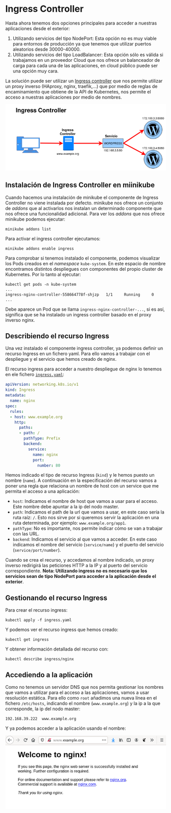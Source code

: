 # Ingress Controller

Hasta ahora tenemos dos opciones principales para acceder a nuestras aplicaciones desde el exterior:

1. Utilizando servicios del tipo NodePort: Esta opción no es muy viable para entornos de producción ya que tenemos que utilizar puertos aleatorios desde 30000-40000.
2. Utilizando servicios del tipo LoadBalancer: Esta opción sólo es válida si trabajamos en un proveedor Cloud que nos ofrece un balanceador de carga para cada una de las aplicaciones, en cloud público puede ser una opción muy cara.

La solución puede ser utilizar un [Ingress controller](https://kubernetes.io/docs/concepts/services-networking/ingress/) que nos permite utilizar un proxy inverso (HAproxy, nginx, traefik,...) que por medio de reglas de encaminamiento que obtiene de la API de Kubernetes, nos permite el acceso a nuestras aplicaciones por medio de nombres.

![ingress](img/ingress.png)

## Instalación de Ingress Controller en miinikube

Cuando hacemos una instalación de minikube el componente de Ingress Controller no viene instalada por defecto. minikube nos ofrece un conjunto de *addons* que al activarlos nos instalan un determinado componente que nos ofrece una funcionalidad adicional. Para ver los *addons* que nos ofrece minikube podemos ejecutar:

    minikube addons list

Para activar el ingress controller ejecutamos:

    minikube addons enable ingress

Para comprobar si tenemos instalado el componente, podemos visualizar los Pods creados en el *namespace* `kube-system`. En este espacio de nombre encontramos distintos despliegues con componentes del propio cluster de Kubernetes. Por lo tanto al ejecutar:

    kubectl get pods -n kube-system 
    ...
    ingress-nginx-controller-558664778f-shjzp   1/1     Running     0          
    ...    

Debe aparece un Pod que se llama `ingress-nginx-controller-...`, si es así, significa que se ha instalado un ingress controller basado en el proxy inverso nginx.

## Describiendo el recurso Ingress

Una vez instalado el componente ingress controller, ya podemos definir un recurso Ingress en un fichero yaml. Para ello vamos a trabajar con el despliegue y el servicio que hemos creado de nginx.

El recurso ingress para acceder a nuestro despliegue de nginx lo tenemos en ele fichero [`ingress.yaml`](file/ingress.yaml):

```yaml
apiVersion: networking.k8s.io/v1
kind: Ingress
metadata:
  name: nginx
spec:
  rules:
  - host: www.example.org
    http:
      paths:
      - path: /
        pathType: Prefix
        backend:
          service:
            name: nginx
            port:
              number: 80
```

Hemos indicado el tipo de recurso Ingress (`kind`) y le hemos puesto un nombre (`name`). A continuación en la especificación del recurso vamos a poner una regla que relaciona un nombre de host con un service que me permita el acceso a una aplicación:

* `host`: Indicamos el nombre de host que vamos a usar para el acceso. Este nombre debe apuntar a la ip del nodo master.
* `path`: Indicamos el path de la url que vamos a usar, en este caso sería la ruta raíz: `/`. Esto nos sirve por si queremos servir la aplicación en una ruta determinada, por ejemplo: `www.example.org/app1`.
* `pathType`: No es importante, nos permite indicar cómo se van a trabajar con las URL. 
* `backend`: Indicamos el servicio al que vamos a acceder. En este caso indicamos el nombre del servicio (`service/name`) y el puerto del servicio (`service/port/number`).

Cuando se crea el recurso, y accedamos al nombre indicado, un proxy inverso redirigirá las peticiones HTTP a la IP y al puerto del servicio correspondiente. **Nota: Utilizando ingress no es necesario que los servicios sean de tipo NodePort para acceder a la aplicación desde el exterior**.

## Gestionando el recurso Ingress

Para crear el recurso ingress:

    kubectl apply -f ingress.yaml

Y podemos ver el recurso ingress que hemos creado:

    kubectl get ingress

Y obtener información detallada del recurso con:

    kubectl describe ingress/nginx

## Accediendo a la aplicación

Como no tenemos un servidor DNS que nos permita gestionar los nombres que vamos a utilizar para el acceso a las aplicaciones, vamos a usar resolución estática. Para ello como `root` añadimos una nueva línea en el fichero `/etc/hosts`, indicando el nombre (`www.example.org`) y la ip a la que corresponde, la ip del nodo master:

    192.168.39.222  www.example.org

Y ya podemos acceder a la aplicación usando el nombre:

![ingress](img/ingress2.png)
